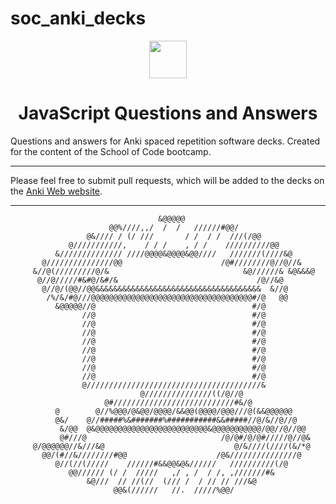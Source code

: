 # soc_anki_decks

<div align="center">
  <img height="60" src="https://img.icons8.com/color/344/javascript.png">
  <h1>JavaScript Questions and Answers</h1>
</div>

Questions and answers for Anki spaced repetition software decks. Created for the content of the School of Code bootcamp. 

------------------------------------------------------------------------------------------------------------------------

Please feel free to submit pull requests, which will be added to the decks on the [Anki Web website](https://ankiweb.net/shared/info/1120412708?cb=1695934122268).

------------------------------------------------------------------------------------------------------------------------



                                     &@@@@@                                     
                          @@%////,,/  /  /   //////#@@/                         
                     @&//// / (/ ///       / /  / /  ///(/@@                    
                 @///////////,    / / /    , / /    //////////@@                
              &////////////// ////@@@@&@@@@&@@////   ///////(////&@             
           @///////////////@@                      /@#////////@//@//&           
         &//@(/////////@/&                              &@//////& &@&&&@        
          @//@/////#&#@/&#/&                               /@//&@               
           @//@/(@@//@@&&&&&&&&&&&&&&&&&&&&&&&&&&&&&&&&&&&&&  &//@              
            /%/&/#@///@@@@@@@@@@@@@@@@@@@@@@@@@@@@@@@@@@@@#/@   @@              
              &@@@@@//@                                   #/@                   
                    //@                                   #/@                   
                    //@                                   #/@                   
                    //@                                   #/@                   
                    //@                                   #/@                   
                    //@                                   #/@                   
                    //@                                   #/@                   
                    //@                                   #/@                   
                    //@                                   #/@                   
                    @///////////////////////////////////////&                   
                                 @///////////////((/@//@                        
                         @#///////////////////////////#&/@                      
              @        @//%@@@/@&@@/@@@@/&&@@(@@@@/@@@///@(&&@@@@@@             
              @&/    @//#####%&#######%###########&&#####//@/&//@//@            
               &/@@  @&@@@@@@@@@@@@@@@@@@@@@@@@@&@@@@@@@@@@@/@@//@//@@          
               @#///@                              /@/@#/@/@#/////@//@&         
         @/@@@@@@//&///&@                             @/&////(////(&/*@         
           @@/(#//&////////#@@                    /@&///////////////@           
              @//(//(/////    //////#&&@@&@&//////   //////////(/@              
                 @@////// (/ /  /////   ,/ , /  / /, ,///////#&                 
                     &@///  // //(//  (/// /  / // // ///&@                     
                           @@&(//////   //.  /////%@@/                          